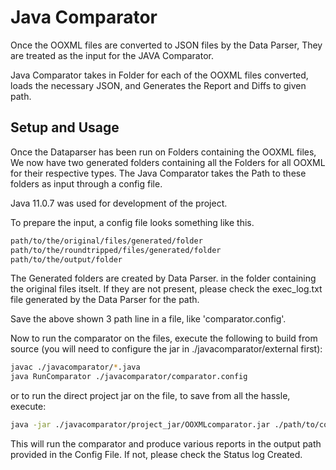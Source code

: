 # Java Comparator

Once the OOXML files are converted to JSON files by the Data Parser, They are treated as the input for the JAVA Comparator.

Java Comparator takes in Folder for each of the OOXML files converted, loads the necessary JSON, and Generates the Report and Diffs to given path.

## Setup and Usage

Once the Dataparser has been run on Folders containing the OOXML files, We now have two generated folders containing all the Folders for all OOXML for their respective types. The Java Comparator takes the Path to these folders as input through a config file.

Java 11.0.7 was used for development of the project.

To prepare the input, a config file looks something like this.

```bash
path/to/the/original/files/generated/folder
path/to/the/roundtripped/files/generated/folder
path/to/the/output/folder
```
The Generated folders are created by Data Parser. in the folder containing the original files itselt. If they are not present, please check the exec_log.txt file generated by the Data Parser for the path.

Save the above shown 3 path line in a file, like 'comparator.config'.

Now to run the comparator on the files, execute the following to build from source (you will need to configure the jar in ./javacomparator/external first):

```bash
javac ./javacomparator/*.java
java RunComparator ./javacomparator/comparator.config
```

or to run the direct project jar on the file, to save from all the hassle, execute:

```bash
java -jar ./javacomparator/project_jar/OOXMLcomparator.jar ./path/to/comparator.config
```

This will run the comparator and produce various reports in the output path provided in the Config File. If not, please check the Status log Created.
